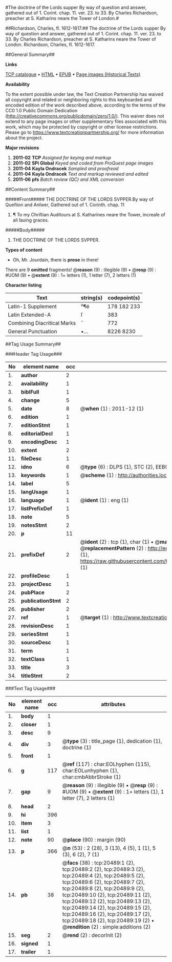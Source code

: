 #The doctrine of the Lords supper By way of question and answer, gathered out of 1. Corint. chap. 11. ver. 23. to 33. By Charles Richardson, preacher at S. Katharins neare the Tower of London.#

##Richardson, Charles, fl. 1612-1617.##
The doctrine of the Lords supper By way of question and answer, gathered out of 1. Corint. chap. 11. ver. 23. to 33. By Charles Richardson, preacher at S. Katharins neare the Tower of London.
Richardson, Charles, fl. 1612-1617.

##General Summary##

**Links**

[TCP catalogue](http://www.ota.ox.ac.uk/tcp/)  • 
[HTML](http://tei.it.ox.ac.uk/tcp/Texts-HTML/free/A10/A10735.html)  • 
[EPUB](http://tei.it.ox.ac.uk/tcp/Texts-EPUB/free/A10/A10735.epub) • 
[Page images (Historical Texts)](https://historicaltexts.jisc.ac.uk/eebo-99855019e)

**Availability**

To the extent possible under law, the Text Creation Partnership has waived all copyright and related or neighboring rights to this keyboarded and encoded edition of the work described above, according to the terms of the CC0 1.0 Public Domain Dedication (http://creativecommons.org/publicdomain/zero/1.0/). This waiver does not extend to any page images or other supplementary files associated with this work, which may be protected by copyright or other license restrictions. Please go to https://www.textcreationpartnership.org/ for more information about the project.

**Major revisions**

1. __2011-02__ __TCP__ *Assigned for keying and markup*
1. __2011-02__ __SPi Global__ *Keyed and coded from ProQuest page images*
1. __2011-04__ __Kayla Ondracek__ *Sampled and proofread*
1. __2011-04__ __Kayla Ondracek__ *Text and markup reviewed and edited*
1. __2011-06__ __pfs__ *Batch review (QC) and XML conversion*

##Content Summary##

#####Front#####
THE DOCTRINE OF THE LORDS SVPPER.By way of Queſtion and Anſwer, Gathered out of 1. Corinth. chap. 11
1. ¶ To my Chriſtian Auditours at S. Katharines neare the Tower, increaſe of all ſauing graces.

#####Body#####

1. THE DOCTRINE OF THE LORDS SVPPER.

**Types of content**

  * Oh, Mr. Jourdain, there is **prose** in there!

There are 9 **omitted** fragments! 
 @__reason__ (9) : illegible (9)  •  @__resp__ (9) : #UOM (9)  •  @__extent__ (9) : 1+ letters (1), 1 letter (7), 2 letters (1)

**Character listing**


|Text|string(s)|codepoint(s)|
|---|---|---|
|Latin-1 Supplement|²¶é|178 182 233|
|Latin Extended-A|ſ|383|
|Combining             Diacritical Marks|̄|772|
|General Punctuation|•…|8226 8230|

##Tag Usage Summary##

###Header Tag Usage###

|No|element name|occ|attributes|
|---|---|---|---|
|1.|__author__|2||
|2.|__availability__|1||
|3.|__biblFull__|1||
|4.|__change__|5||
|5.|__date__|8| @__when__ (1) : 2011-12 (1)|
|6.|__edition__|1||
|7.|__editionStmt__|1||
|8.|__editorialDecl__|1||
|9.|__encodingDesc__|1||
|10.|__extent__|2||
|11.|__fileDesc__|1||
|12.|__idno__|6| @__type__ (6) : DLPS (1), STC (2), EEBO-CITATION (1), PROQUEST (1), VID (1)|
|13.|__keywords__|1| @__scheme__ (1) : http://authorities.loc.gov/ (1)|
|14.|__label__|5||
|15.|__langUsage__|1||
|16.|__language__|1| @__ident__ (1) : eng (1)|
|17.|__listPrefixDef__|1||
|18.|__note__|5||
|19.|__notesStmt__|2||
|20.|__p__|11||
|21.|__prefixDef__|2| @__ident__ (2) : tcp (1), char (1)  •  @__matchPattern__ (2) : ([0-9\-]+):([0-9IVX]+) (1), (.+) (1)  •  @__replacementPattern__ (2) : http://eebo.chadwyck.com/downloadtiff?vid=$1&page=$2 (1), https://raw.githubusercontent.com/textcreationpartnership/Texts/master/tcpchars.xml#$1 (1)|
|22.|__profileDesc__|1||
|23.|__projectDesc__|1||
|24.|__pubPlace__|2||
|25.|__publicationStmt__|2||
|26.|__publisher__|2||
|27.|__ref__|1| @__target__ (1) : http://www.textcreationpartnership.org/docs/. (1)|
|28.|__revisionDesc__|1||
|29.|__seriesStmt__|1||
|30.|__sourceDesc__|1||
|31.|__term__|1||
|32.|__textClass__|1||
|33.|__title__|3||
|34.|__titleStmt__|2||


###Text Tag Usage###

|No|element name|occ|attributes|
|---|---|---|---|
|1.|__body__|1||
|2.|__closer__|1||
|3.|__desc__|9||
|4.|__div__|3| @__type__ (3) : title_page (1), dedication (1), doctrine (1)|
|5.|__front__|1||
|6.|__g__|117| @__ref__ (117) : char:EOLhyphen (115), char:EOLunhyphen (1), char:cmbAbbrStroke (1)|
|7.|__gap__|9| @__reason__ (9) : illegible (9)  •  @__resp__ (9) : #UOM (9)  •  @__extent__ (9) : 1+ letters (1), 1 letter (7), 2 letters (1)|
|8.|__head__|2||
|9.|__hi__|396||
|10.|__item__|3||
|11.|__list__|1||
|12.|__note__|90| @__place__ (90) : margin (90)|
|13.|__p__|366| @__n__ (53) : 2 (28), 3 (13), 4 (5), 1 (1), 5 (3), 6 (2), 7 (1)|
|14.|__pb__|38| @__facs__ (38) : tcp:20489:1 (2), tcp:20489:2 (2), tcp:20489:3 (2), tcp:20489:4 (2), tcp:20489:5 (2), tcp:20489:6 (2), tcp:20489:7 (2), tcp:20489:8 (2), tcp:20489:9 (2), tcp:20489:10 (2), tcp:20489:11 (2), tcp:20489:12 (2), tcp:20489:13 (2), tcp:20489:14 (2), tcp:20489:15 (2), tcp:20489:16 (2), tcp:20489:17 (2), tcp:20489:18 (2), tcp:20489:19 (2)  •  @__rendition__ (2) : simple:additions (2)|
|15.|__seg__|2| @__rend__ (2) : decorInit (2)|
|16.|__signed__|1||
|17.|__trailer__|1||
